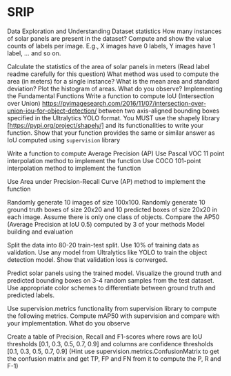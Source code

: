 # SRIP
Data Exploration and Understanding
Dataset statistics 
How many instances of solar panels are present in the dataset?
Compute and show the value counts of labels per image. E.g., X images have 0 labels, Y images have 1 label, … and so on.

Calculate the statistics of the area of solar panels in meters (Read label readme carefully for this question)
What method was used to compute the area (in meters) for a single instance?
What is the mean area and standard deviation?
Plot the histogram of areas. What do you observe?
Implementing the Fundamental Functions
Write a function to compute IoU (Intersection over Union) https://pyimagesearch.com/2016/11/07/intersection-over-union-iou-for-object-detection/ between two axis-aligned bounding boxes specified in the Ultralytics YOLO format. You MUST use the shapely library [https://pypi.org/project/shapely/] and its functionalities to write your function. Show that your function provides the same or similar answer as IoU computed using `supervision` library 


Write a function to compute Average Precision (AP) 
Use Pascal VOC 11 point interpolation method to implement the function 
Use COCO 101-point interpolation method to implement the function

Use Area under Precision-Recall Curve (AP) method to implement the function 

Randomly generate 10 images of size 100x100. Randomly generate 10 ground truth boxes of size 20x20 and 10 predicted boxes of size 20x20 in each image. Assume there is only one class of objects. Compare the AP50 (Average Precision at IoU 0.5) computed by 3 of your methods
Model building and evaluation 

Split the data into 80-20 train-test split. Use 10% of training data as validation.
Use any model from Ultralytics like YOLO to train the object detection model. Show that validation loss is converged. 

Predict solar panels using the trained model. Visualize the ground truth and predicted bounding boxes on 3-4 random samples from the test dataset. Use appropriate color schemes to differentiate between ground truth and predicted labels. 

Use supervision.metrics functionality from supervision library to compute the following metrics.
Compute mAP50 with supervision and compare with your implementation. What do you observe 

Create a table of Precision, Recall and F1-scores where rows are IoU thresholds [0.1, 0.3, 0.5, 0.7, 0.9] and columns are confidence thresholds [0.1, 0.3, 0.5, 0.7, 0.9] (Hint use supervision.metrics.ConfusionMatrix to get the confusion matrix and get TP, FP and FN from it to compute the P, R and F-1) 
